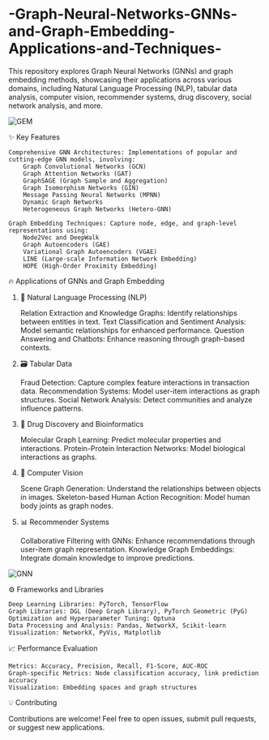 # -Graph-Neural-Networks-GNNs-and-Graph-Embedding-Applications-and-Techniques-

This repository explores Graph Neural Networks (GNNs) and graph embedding methods, showcasing their applications across various domains, including Natural Language Processing (NLP), tabular data analysis, computer vision, recommender systems, drug discovery, social network analysis, and more.

![GEM](https://memgraph.com/_next/image?url=%2Fimages%2Fblog%2Fintroduction-to-node-embedding%2Fcover.png&w=3840&q=75)

✨ Key Features

    Comprehensive GNN Architectures: Implementations of popular and cutting-edge GNN models, involving:
        Graph Convolutional Networks (GCN)
        Graph Attention Networks (GAT)
        GraphSAGE (Graph Sample and Aggregation)
        Graph Isomorphism Networks (GIN)
        Message Passing Neural Networks (MPNN)
        Dynamic Graph Networks
        Heterogeneous Graph Networks (Hetero-GNN)

    Graph Embedding Techniques: Capture node, edge, and graph-level representations using:
        Node2Vec and DeepWalk
        Graph Autoencoders (GAE)
        Variational Graph Autoencoders (VGAE)
        LINE (Large-scale Information Network Embedding)
        HOPE (High-Order Proximity Embedding)



🔥 Applications of GNNs and Graph Embedding
1. 💬 Natural Language Processing (NLP)

    Relation Extraction and Knowledge Graphs: Identify relationships between entities in text.
    Text Classification and Sentiment Analysis: Model semantic relationships for enhanced performance.
    Question Answering and Chatbots: Enhance reasoning through graph-based contexts.

2. 🗃️ Tabular Data

    Fraud Detection: Capture complex feature interactions in transaction data.
    Recommendation Systems: Model user-item interactions as graph structures.
    Social Network Analysis: Detect communities and analyze influence patterns.

3. 🧬 Drug Discovery and Bioinformatics

    Molecular Graph Learning: Predict molecular properties and interactions.
    Protein-Protein Interaction Networks: Model biological interactions as graphs.

4. 🎥 Computer Vision

    Scene Graph Generation: Understand the relationships between objects in images.
    Skeleton-based Human Action Recognition: Model human body joints as graph nodes.

5. 📊 Recommender Systems

    Collaborative Filtering with GNNs: Enhance recommendations through user-item graph representation.
    Knowledge Graph Embeddings: Integrate domain knowledge to improve predictions.

![GNN](https://www.i-aida.org/wp-content/uploads/2024/04/GNNs.png)


⚙️ Frameworks and Libraries

    Deep Learning Libraries: PyTorch, TensorFlow
    Graph Libraries: DGL (Deep Graph Library), PyTorch Geometric (PyG)
    Optimization and Hyperparameter Tuning: Optuna
    Data Processing and Analysis: Pandas, NetworkX, Scikit-learn
    Visualization: NetworkX, PyVis, Matplotlib


📈 Performance Evaluation

    Metrics: Accuracy, Precision, Recall, F1-Score, AUC-ROC
    Graph-specific Metrics: Node classification accuracy, link prediction accuracy
    Visualization: Embedding spaces and graph structures

💡 Contributing

Contributions are welcome! Feel free to open issues, submit pull requests, or suggest new applications.

